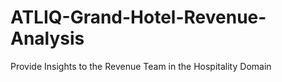 # ATLIQ-Grand-Hotel-Revenue-Analysis
Provide Insights to the Revenue Team in the Hospitality Domain
